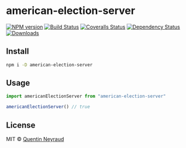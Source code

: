# american-election-server

[![NPM version][npm-image]][npm-url]
[![Build Status][travis-image]][travis-url]
[![Coveralls Status][coveralls-image]][coveralls-url]
[![Dependency Status][depstat-image]][depstat-url]
[![Downloads][download-badge]][npm-url]

> 

## Install

```sh
npm i -D american-election-server
```

## Usage

```js
import americanElectionServer from "american-election-server"

americanElectionServer() // true
```

## License

MIT © [Quentin Neyraud](http://github.com/quentinneyraud)

[npm-url]: https://npmjs.org/package/american-election-server
[npm-image]: https://img.shields.io/npm/v/american-election-server.svg?style=flat-square

[travis-url]: https://travis-ci.org/quentinneyraud/american-election-server
[travis-image]: https://img.shields.io/travis/quentinneyraud/american-election-server.svg?style=flat-square

[coveralls-url]: https://coveralls.io/r/quentinneyraud/american-election-server
[coveralls-image]: https://img.shields.io/coveralls/quentinneyraud/american-election-server.svg?style=flat-square

[depstat-url]: https://david-dm.org/quentinneyraud/american-election-server
[depstat-image]: https://david-dm.org/quentinneyraud/american-election-server.svg?style=flat-square

[download-badge]: http://img.shields.io/npm/dm/american-election-server.svg?style=flat-square
